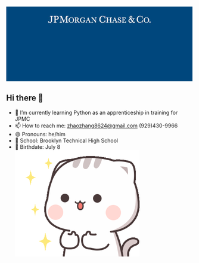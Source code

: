 ![](https://github.com/ZhaoZ8624/ZhaoZ8624/blob/main/jpmc.jpg)
  <br>
## Hi there 👋

- 🌱 I’m currently learning Python as an apprenticeship in training for JPMC
- 📫 How to reach me: zhaozhang8624@gmail.com
                      (929)430-9966
- 😄 Pronouns: he/him
- 🏫 School: Brooklyn Technical High School
- 🎂 Birthdate: July 8
  <br>
![](https://github.com/ZhaoZ8624/ZhaoZ8624/blob/main/cutie-cat-well.gif)

